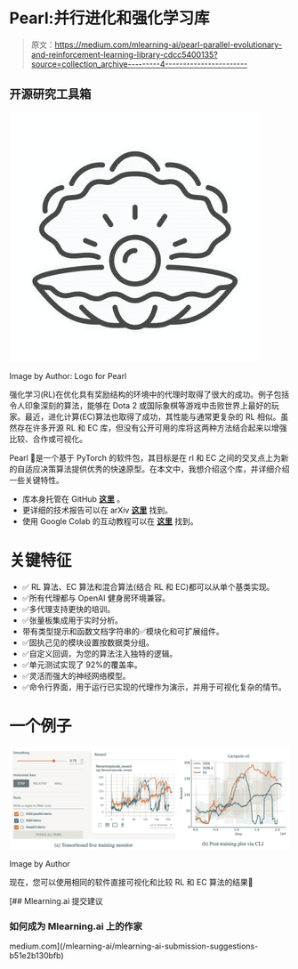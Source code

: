 # Pearl:并行进化和强化学习库

> 原文：<https://medium.com/mlearning-ai/pearl-parallel-evolutionary-and-reinforcement-learning-library-cdcc5400135?source=collection_archive---------4----------------------->

## 开源研究工具箱

![](img/2b99c9c730549e1d400d971456e4f859.png)

Image by Author: Logo for Pearl

强化学习(RL)在优化具有奖励结构的环境中的代理时取得了很大的成功。例子包括令人印象深刻的算法，能够在 Dota 2 或国际象棋等游戏中击败世界上最好的玩家。最近，进化计算(EC)算法也取得了成功，其性能与通常更复杂的 RL 相似。虽然存在许多开源 RL 和 EC 库，但没有公开可用的库将这两种方法结合起来以增强比较、合作或可视化。

Pearl 🦪是一个基于 PyTorch 的软件包，其目标是在 rl 和 EC 之间的交叉点上为新的自适应决策算法提供优秀的快速原型。在本文中，我想介绍这个库，并详细介绍一些关键特性。

*   库本身托管在 GitHub [**这里**](https://github.com/LondonNode/Pearl) 。
*   更详细的技术报告可以在 arXiv [**这里**](https://arxiv.org/abs/2201.09568) 找到。
*   使用 Google Colab 的互动教程可以在 [**这里**](https://github.com/LondonNode/Pearl-tutorials) 找到。

# 关键特征

*   ✅ RL 算法、EC 算法和混合算法(结合 RL 和 EC)都可以从单个基类实现。
*   ✅所有代理都与 OpenAI 健身房环境兼容。
*   ✅多代理支持更快的培训。
*   ✅张量板集成用于实时分析。
*   带有类型提示和函数文档字符串的✅模块化和可扩展组件。
*   ✅固执己见的模块设置按数据类分组。
*   ✅自定义回调，为您的算法注入独特的逻辑。
*   ✅单元测试实现了 92%的覆盖率。
*   ✅灵活而强大的神经网络模型。
*   ✅命令行界面，用于运行已实现的代理作为演示，并用于可视化复杂的情节。

# 一个例子

![](img/5309689d9e6fc39b485612cf6ca0aa82.png)

Image by Author

现在，您可以使用相同的软件直接可视化和比较 RL 和 EC 算法的结果🤩

[](/mlearning-ai/mlearning-ai-submission-suggestions-b51e2b130bfb) [## Mlearning.ai 提交建议

### 如何成为 Mlearning.ai 上的作家

medium.com](/mlearning-ai/mlearning-ai-submission-suggestions-b51e2b130bfb)